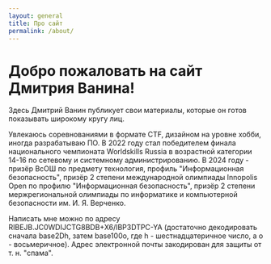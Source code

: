 ```yaml
---
layout: general
title: Про сайт
permalink: /about/
---
```


# Добро пожаловать на сайт Дмитрия Ванина!

Здесь Дмитрий Ванин публикует свои материалы, которые он готов показывать широкому кругу лиц.

Увлекаюсь соревнованиями в формате CTF, дизайном на уровне хобби, иногда разрабатываю ПО. 
В 2022 году стал победителем финала национального чемпионата Worldskills Russia в возрастной категории 14-16 по сетевому и системному администрированию. В 2024 году - призёр ВсОШ по предмету технология, профиль "Информационная безопасность", призёр 2 степени международной олимпиады Innopolis Open по профилю "Информационная безопасность", призёр 2 степени мержрегиональной олимпиады по информатике и компьютерной безопасности им. И. Я. Верченко.

Написать мне можно по адресу RIBEJB.JC0WDIJCTG8BDB+X6/IBP3DTPC-YA (достаточно декодировать сначала bаsе2Dh, затем base100o, где h - шестнадцатеричное число, а o - восьмеричное). Адрес электронной почты закодирован для защиты от т. н. "спама".

